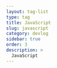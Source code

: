 ```yaml
---
layout: tag-list
type: tag
title: JavaScript
slug: javascript
category: devlog
sidebar: true
order: 3
description: >
  JavaScript
---
```


